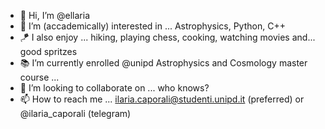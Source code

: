 - 👋 Hi, I’m @ellaria
- 👀 I’m (accademically) interested in ... Astrophysics, Python, C++
- 🪁 I also enjoy ... hiking, playing chess, cooking, watching movies and... good spritzes 
- 📚 I’m currently enrolled @unipd Astrophysics and Cosmology master course ... 
- 💞️ I’m looking to collaborate on ... who knows?
- 📫 How to reach me ... ilaria.caporali@studenti.unipd.it (preferred) or @ilaria_caporali (telegram) 

<!---
ilariacaporali/ilariacaporali is a ✨ special ✨ repository because its `README.md` (this file) appears on your GitHub profile.
You can click the Preview link to take a look at your changes.
--->
